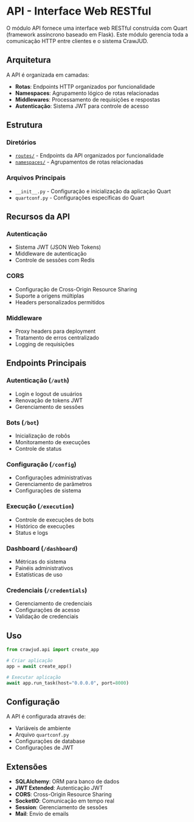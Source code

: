 # API - Interface Web RESTful

O módulo API fornece uma interface web RESTful construída com Quart (framework assíncrono baseado em Flask). Este módulo gerencia toda a comunicação HTTP entre clientes e o sistema CrawJUD.

## Arquitetura

A API é organizada em camadas:

- **Rotas**: Endpoints HTTP organizados por funcionalidade
- **Namespaces**: Agrupamento lógico de rotas relacionadas
- **Middlewares**: Processamento de requisições e respostas
- **Autenticação**: Sistema JWT para controle de acesso

## Estrutura

### Diretórios

- [`routes/`](./routes/README.md) - Endpoints da API organizados por funcionalidade
- [`namespaces/`](./namespaces/README.md) - Agrupamentos de rotas relacionadas

### Arquivos Principais

- `__init__.py` - Configuração e inicialização da aplicação Quart
- `quartconf.py` - Configurações específicas do Quart

## Recursos da API

### Autenticação
- Sistema JWT (JSON Web Tokens)
- Middleware de autenticação
- Controle de sessões com Redis

### CORS
- Configuração de Cross-Origin Resource Sharing
- Suporte a origens múltiplas
- Headers personalizados permitidos

### Middleware
- Proxy headers para deployment
- Tratamento de erros centralizado
- Logging de requisições

## Endpoints Principais

### Autenticação (`/auth`)
- Login e logout de usuários
- Renovação de tokens JWT
- Gerenciamento de sessões

### Bots (`/bot`)
- Inicialização de robôs
- Monitoramento de execuções
- Controle de status

### Configuração (`/config`)
- Configurações administrativas
- Gerenciamento de parâmetros
- Configurações de sistema

### Execução (`/execution`)
- Controle de execuções de bots
- Histórico de execuções
- Status e logs

### Dashboard (`/dashboard`)
- Métricas do sistema
- Painéis administrativos
- Estatísticas de uso

### Credenciais (`/credentials`)
- Gerenciamento de credenciais
- Configurações de acesso
- Validação de credenciais

## Uso

```python
from crawjud.api import create_app

# Criar aplicação
app = await create_app()

# Executar aplicação
await app.run_task(host="0.0.0.0", port=8000)
```

## Configuração

A API é configurada através de:
- Variáveis de ambiente
- Arquivo `quartconf.py`
- Configurações de database
- Configurações de JWT

## Extensões

- **SQLAlchemy**: ORM para banco de dados
- **JWT Extended**: Autenticação JWT
- **CORS**: Cross-Origin Resource Sharing
- **SocketIO**: Comunicação em tempo real
- **Session**: Gerenciamento de sessões
- **Mail**: Envio de emails